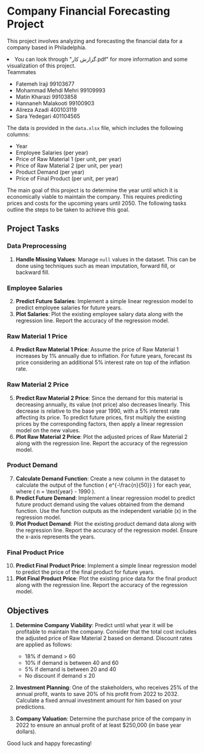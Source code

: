 # Company Financial Forecasting Project
This project involves analyzing and forecasting the financial data for a company based in Philadelphia.
<li>
 You can look through "گزارش کار.pdf" for more information and some visualization of this project.
</li>
Teammates
<ul>
  <li>Fatemeh Iraji 99103677</li>
  <li>Mohammad Mehdi Mehri 99109993</li>
  <li>Matin Kharazi 99103858</li>
  <li>Hannaneh Malakooti 99100903</li>
  <li>Alireza Azadi 400103119</li>
  <li>Sara Yedegari 401104565</li>
</ul>

The data is provided in the `data.xlsx` file, which includes the following columns:

- Year
- Employee Salaries (per year)
- Price of Raw Material 1 (per unit, per year)
- Price of Raw Material 2 (per unit, per year)
- Product Demand (per year)
- Price of Final Product (per unit, per year)

The main goal of this project is to determine the year until which it is economically viable to maintain the company. This requires predicting prices and costs for the upcoming years until 2050. The following tasks outline the steps to be taken to achieve this goal.

## Project Tasks

### Data Preprocessing

1. **Handle Missing Values**: Manage `null` values in the dataset. This can be done using techniques such as mean imputation, forward fill, or backward fill.

### Employee Salaries

2. **Predict Future Salaries**: Implement a simple linear regression model to predict employee salaries for future years.
3. **Plot Salaries**: Plot the existing employee salary data along with the regression line. Report the accuracy of the regression model.

### Raw Material 1 Price

4. **Predict Raw Material 1 Price**: Assume the price of Raw Material 1 increases by 1% annually due to inflation. For future years, forecast its price considering an additional 5% interest rate on top of the inflation rate.

### Raw Material 2 Price

5. **Predict Raw Material 2 Price**: Since the demand for this material is decreasing annually, its value (not price) also decreases linearly. This decrease is relative to the base year 1990, with a 5% interest rate affecting its price. To predict future prices, first multiply the existing prices by the corresponding factors, then apply a linear regression model on the new values.
6. **Plot Raw Material 2 Price**: Plot the adjusted prices of Raw Material 2 along with the regression line. Report the accuracy of the regression model.

### Product Demand

7. **Calculate Demand Function**: Create a new column in the dataset to calculate the output of the function \( e^{-\frac{n}{50}} \) for each year, where \( n = \text{year} - 1990 \).
8. **Predict Future Demand**: Implement a linear regression model to predict future product demand using the values obtained from the demand function. Use the function outputs as the independent variable (x) in the regression model.
9. **Plot Product Demand**: Plot the existing product demand data along with the regression line. Report the accuracy of the regression model. Ensure the x-axis represents the years.

### Final Product Price

10. **Predict Final Product Price**: Implement a simple linear regression model to predict the price of the final product for future years.
11. **Plot Final Product Price**: Plot the existing price data for the final product along with the regression line. Report the accuracy of the regression model.

## Objectives

1. **Determine Company Viability**: Predict until what year it will be profitable to maintain the company. Consider that the total cost includes the adjusted price of Raw Material 2 based on demand. Discount rates are applied as follows:
    - 18% if demand > 60
    - 10% if demand is between 40 and 60
    - 5% if demand is between 20 and 40
    - No discount if demand ≤ 20

2. **Investment Planning**: One of the stakeholders, who receives 25% of the annual profit, wants to save 20% of his profit from 2022 to 2032. Calculate a fixed annual investment amount for him based on your predictions.

3. **Company Valuation**: Determine the purchase price of the company in 2022 to ensure an annual profit of at least $250,000 (in base year dollars).


Good luck and happy forecasting!

